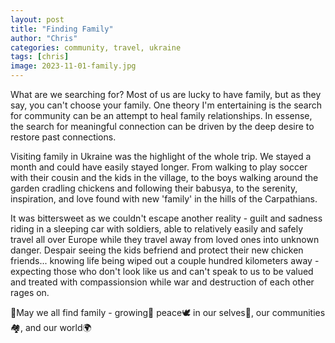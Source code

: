 ```yaml
---
layout: post
title: "Finding Family"
author: "Chris"
categories: community, travel, ukraine
tags: [chris]
image: 2023-11-01-family.jpg
---
```


What are we searching for? Most of us are lucky to have family, but as they say, you can't choose your family. One theory I'm entertaining is the search for community can be an attempt to heal family relationships. In essense, the search for meaningful connection can be driven by the deep desire to restore past connections.

Visiting family in Ukraine was the highlight of the whole trip. We stayed a month and could have easily stayed longer. From walking to play soccer with their cousin and the kids in the village, to the boys walking around the garden cradling chickens and following their babusya, to the serenity, inspiration, and love found with new 'family' in the hills of the Carpathians.

It was bittersweet as we couldn't escape another reality - guilt and sadness riding in a sleeping car with soldiers, able to relatively easily and safely travel all over Europe while they travel away from loved ones into unknown danger. Despair seeing the kids befriend and protect their new chicken friends... knowing life being wiped out a couple hundred kilometers away - expecting those who don't look like us and can't speak to us to be valued and treated with compassionsion while war and destruction of each other rages on.

🙏May we all find family - growing🌱 peace🕊️ in our selves🧘, our communities🏘️, and our world🌍

